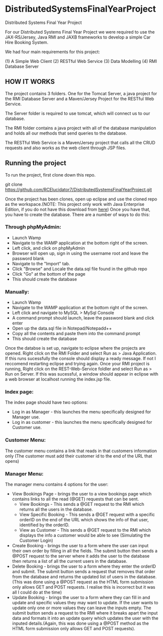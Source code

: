 # DistributedSystemsFinalYearProject
Distributed Systems Final Year Project

For our Distributed Systems Final Year Project we were required to use the JAX-RS/Jersey, Java  RMI and  JAXB 
frameworks to develop a simple Car Hire Booking  System. 

We had four main requirements for this project:

(1) A Simple Web Client
(2) RESTful Web Service
(3) Data Modelling
(4) RMI Database Server

## HOW IT WORKS

The project contains 3 folders. One for the Tomcat Server, a java project for the RMI Database Server and a Maven/Jersey Project 
for the RESTful Web Service.

The Server folder is required to use tomcat, which will connect us to our database.

The RMI folder contains a java project with all of the database manipulation and holds all our methods that send queries to 
the database.

The RESTful Web Service is a Maven/Jersey project that calls all the CRUD requests and also works as the web client through 
JSP files.

## Running the project

To run the project, first clone down this repo.

  git clone https://github.com/RCElucidator7/DistributedSystemsFinalYearProject.git
  
Once the project has been clones, open up eclipse and use the cloned repo as the workspace.(NOTE: This project only work with Java Enterprise Edition, if you do not have this download from [here](https://www.eclipse.org/downloads/packages/)) Once you have that, you have to create the database. There are a number of ways to do this:

### Through phpMyAdmin:
  * Launch Wamp
  * Navigate to the WAMP application at the bottom right of the screen.
  * Left click, and click on phpMyAdmin
  * Browser will open up, sign in using the username root and leave the password blank
  * Navigate to the "Import" tab.
  * Click "Browse" and Locale the data.sql file found in the github repo
  * Click "Go" at the bottom of the page
  * This should create the database
  
### Manually:
  * Launch Wamp
  * Navigate to the WAMP application at the bottom right of the screen.
  * Left click and navigate to MySQL > MySql Console
  * A command prompt should launch, leave the password blank and click enter
  * Open up the data.sql file in Notepad/Notepadd++
  * Copy all the contents and paste them into the command prompt
  * This should create the database
  
Once the databse is set up, navigate to eclipse where the projects are opened.
Right click on the RMI Folder and select Run as > Java Application. If this runs sucessfully the console should display a ready message. If not I reccomend restarting eclipse and trying again.
Once your RMI project is running, Right click on the REST-Web-Service foldler and select Run as > Run on Server. If this was sucessful, a window should appear in eclipse with a web browser at localhost running the index.jsp file.

### Index page:
The index page should have two options:
  * Log in as Manager - this launches the menu specifically designed for Manager use.
  * Log in as customer - this launches the menu specifically designed for Customer use.


### Customer Menu:
The customer menu contains a link that reads in that customers information only (The customer must add their customer id to the end of the URL that opens)

### Manager Menu:
The manager menu contains 4 options for the user:
  * View Bookings Page - brings the user to a view bookings page which contains links to all the read (@GET) requests that can be sent.
    * View Bookings - This sends a @GET request to the RMI which returns all the users in the database.
    * View Specific Booking - This sends a @GET request with a specific orderID on the end of the URL which shows the info of that user, identified  by the orderID.
    * View as Customer - This sends a @GET request to the RMI which displays the info a customer would be able to see (Simulating the Customer Login)
  * Create Booking - brings the user to a form where the user can input their own order by filling in all the fields. The submit button then sends a @POST request to the server where it adds the user to the database then returns a list of all the current users in the database.
  * Delete Booking - brings the user to a form where they enter the orderID and submit. The submit button sends a request that removes that order from the database and returns the updated list of users in the database. (This was done using a @POST request as the HTML form submission only allows GET and POST requests. I realise this is incorrect but it was all I could do at the time)
  * Update Booking - brings the user to a form where they can fill in and update and specific values they may want to update. If the user wants to update only one or more values they can leave the inputs empty. The submit button sends a request to the RMI where it breaks apart the input data and formats it into an update query which updates the user with the inputed details.(Again, this was done using a @POST method as the HTML form submission only allows GET and POST requests).
  
